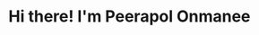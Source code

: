 # Hi there! I'm Peerapol Onmanee

<!---

- 👋 Hi, I’m @peerapol411
- 👀 I’m interested in ...
- 🌱 I’m currently learning ...
- 💞️ I’m looking to collaborate on ...
- 📫 How to reach me ...


peerapol411/peerapol411 is a ✨ special ✨ repository because its `README.md` (this file) appears on your GitHub profile.
You can click the Preview link to take a look at your changes.
--->
